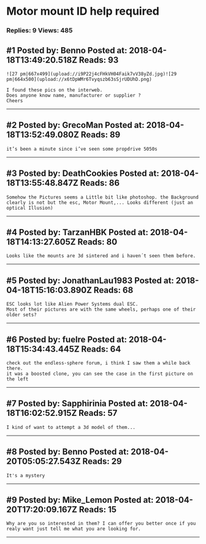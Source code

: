 # Motor mount ID help required

### Replies: 9 Views: 485

## \#1 Posted by: Benno Posted at: 2018-04-18T13:49:20.518Z Reads: 93

```
![27 pm|667x499](upload://i9P22j4cFHkVH04Faik7vV38yZd.jpg)![29 pm|664x500](upload://x6tDpWMr6Tvyqszb63sSjrUDUhD.png)

I found these pics on the interweb.
Does anyone know name, manufacturer or supplier ?
Cheers
```

---
## \#2 Posted by: GrecoMan Posted at: 2018-04-18T13:52:49.080Z Reads: 89

```
it’s been a minute since i’ve seen some propdrive 5050s
```

---
## \#3 Posted by: DeathCookies Posted at: 2018-04-18T13:55:48.847Z Reads: 86

```
Somehow the Pictures seems a Little bit like photoshop. the Background clearly is not but the esc, Motor Mount,... Looks different (just an optical Illusion)
```

---
## \#4 Posted by: TarzanHBK Posted at: 2018-04-18T14:13:27.605Z Reads: 80

```
Looks like the mounts are 3d sintered and i haven´t seen them before.
```

---
## \#5 Posted by: JonathanLau1983 Posted at: 2018-04-18T15:16:03.890Z Reads: 68

```
ESC looks lot like Alien Power Systems dual ESC. 
Most of their pictures are with the same wheels, perhaps one of their older sets?
```

---
## \#6 Posted by: fuelre Posted at: 2018-04-18T15:34:43.445Z Reads: 64

```
check out the endless-sphere forum, i think I saw them a while back there.
it was a boosted clone, you can see the case in the first picture on the left
```

---
## \#7 Posted by: Sapphirinia Posted at: 2018-04-18T16:02:52.915Z Reads: 57

```
I kind of want to attempt a 3d model of them...
```

---
## \#8 Posted by: Benno Posted at: 2018-04-20T05:05:27.543Z Reads: 29

```
It's a mystery
```

---
## \#9 Posted by: Mike_Lemon Posted at: 2018-04-20T17:20:09.167Z Reads: 15

```
Why are you so interested in them? I can offer you better once if you realy want just tell me what you are looking for.
```

---
